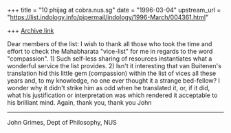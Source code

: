 +++
title = "10 phijag at cobra.nus.sg"
date = "1996-03-04"
upstream_url = "https://list.indology.info/pipermail/indology/1996-March/004361.html"

+++
[Archive link](https://list.indology.info/pipermail/indology/1996-March/004361.html)

Dear members of the list:
I wish to thank all those who took the time and effort to check the
Mahabharata "vice-list" for me in regards to the word "compassion". 1) Such
self-less sharing of resources instantiates what a wonderful service the
list provides. 2) Isn't it interesting that van Buitenen's translation hid
this little gem (compassion) within the list of vices all these years and,
to my knowledge, no one ever thought it a strange bed-fellow? I wonder why
it didn't strike him as odd when he translated it, or, if it did, what his
justification or interpretation was which rendered it acceptable to his
brilliant mind.
Again, thank you, thank you
John

---
John Grimes, Dept of Philosophy, NUS






